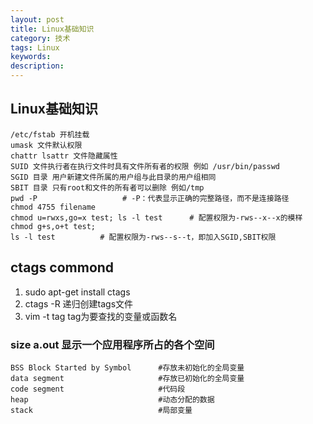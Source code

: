 ```yaml
---
layout: post
title: Linux基础知识
category: 技术
tags: Linux
keywords: 
description: 
---
```


## Linux基础知识
```
/etc/fstab 开机挂载
umask 文件默认权限
chattr lsattr 文件隐藏属性
SUID 文件执行者在执行文件时具有文件所有者的权限 例如 /usr/bin/passwd
SGID 目录 用户新建文件所属的用户组与此目录的用户组相同
SBIT 目录 只有root和文件的所有者可以删除 例如/tmp
pwd -P                   # -P：代表显示正确的完整路径，而不是连接路径
chmod 4755 filename
chmod u=rwxs,go=x test; ls -l test      # 配置权限为-rws--x--x的模样
chmod g+s,o+t test; 
ls -l test          # 配置权限为-rws--s--t，即加入SGID,SBIT权限
```

## ctags commond
1. sudo apt-get install ctags
2. ctags -R 递归创建tags文件
3. vim -t tag tag为要查找的变量或函数名


### size a.out 显示一个应用程序所占的各个空间
```
BSS Block Started by Symbol      #存放未初始化的全局变量
data segment                     #存放已初始化的全局变量
code segment                     #代码段
heap                             #动态分配的数据
stack                            #局部变量
```
